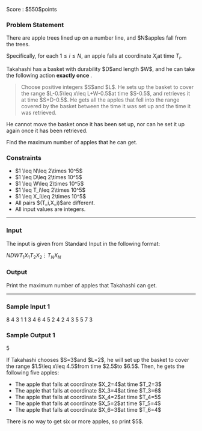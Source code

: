 
<div>

<span>

<span>

<p>
Score : $550$points
</p>

<div>

<section>

### **Problem Statement**

<p>
There are apple trees lined up on a number line, and $N$apples fall from the trees.

Specifically, for each $1\leq i\leq N$, an apple falls at coordinate $X_i$at time $T_i$.
</p>

<p>
Takahashi has a basket with durability $D$and length $W$, and he can take the following action 
<strong>
exactly once
</strong>
.
</p>

<blockquote>

<p>
Choose positive integers $S$and $L$. He sets up the basket to cover the range $L-0.5\leq x\leq L+W-0.5$at time $S-0.5$, and retrieves it at time $S+D-0.5$.
He gets all the apples that fell into the range covered by the basket between the time it was set up and the time it was retrieved.
</p>

</blockquote>

<p>
He cannot move the basket once it has been set up, nor can he set it up again once it has been retrieved.

Find the maximum number of apples that he can get.
</p>

</section>

</div>

<div>

<section>

### **Constraints**

<ul>

<li>
$1 \leq N\leq 2\times 10^5$
</li>

<li>
$1 \leq D\leq 2\times 10^5$
</li>

<li>
$1 \leq W\leq 2\times 10^5$
</li>

<li>
$1 \leq T_i\leq 2\times 10^5$
</li>

<li>
$1 \leq X_i\leq 2\times 10^5$
</li>

<li>
All pairs $(T_i,X_i)$are different.
</li>

<li>
All input values are integers.
</li>

</ul>

</section>

</div>

---

<div>

<div>

<section>

### **Input**

<p>
The input is given from Standard Input in the following format:
</p>

<div>

$N$$D$$W$$T_1$$X_1$$T_2$$X_2$$\vdots$$T_N$$X_N$
</div>

</section>

</div>

<div>

<section>

### **Output**

<p>
Print the maximum number of apples that Takahashi can get.
</p>

</section>

</div>

</div>

---

<div>

<section>

### **Sample Input 1**

<div>

8 4 3
1 1
3 4
6 4
5 2
4 2
4 3
5 5
7 3

</div>

</section>

</div>

<div>

<section>

### **Sample Output 1**

<div>

5

</div>

<p>
If Takahashi chooses $S=3$and $L=2$, he will set up the basket to cover the range $1.5\leq x\leq 4.5$from time $2.5$to $6.5$. Then, he gets the following five apples:
</p>

<ul>

<li>
The apple that falls at coordinate $X_2=4$at time $T_2=3$
</li>

<li>
The apple that falls at coordinate $X_3=4$at time $T_3=6$
</li>

<li>
The apple that falls at coordinate $X_4=2$at time $T_4=5$
</li>

<li>
The apple that falls at coordinate $X_5=2$at time $T_5=4$
</li>

<li>
The apple that falls at coordinate $X_6=3$at time $T_6=4$
</li>

</ul>

<p>
There is no way to get six or more apples, so print $5$.
</p>

</section>

</div>

</span>

</span>

</div>
